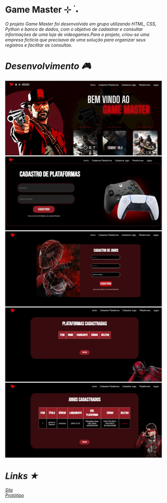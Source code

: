 # Game Master ⊹ ࣪ ˖

<i> O projeto Game Master foi desenvolvido em grupo utilizando HTML, CSS, Python e banco de dados, com o objetivo de cadastrar e consultar informações de uma loja de videogames.Para o projeto, criou-se uma empresa fictícia que precisava de uma solução para organizar seus registros e facilitar as consultas.

# Desenvolvimento 🎮

![print capa](/static/printgame.jpeg)
![print platc](/static/printplatc.jpeg)
![print jogo](/static/printjog.jpeg)
![print plat](/static/printplat.jpeg)
![print cad](/static/printcad.jpeg)

# Links ★

[Site](https://site-game-master-2.onrender.com/) <br>
[Protótipo](https://www.canva.com/design/DAGSVuVnmig/20ZaWNkxj01ux7hcYh7QMw/edit)
